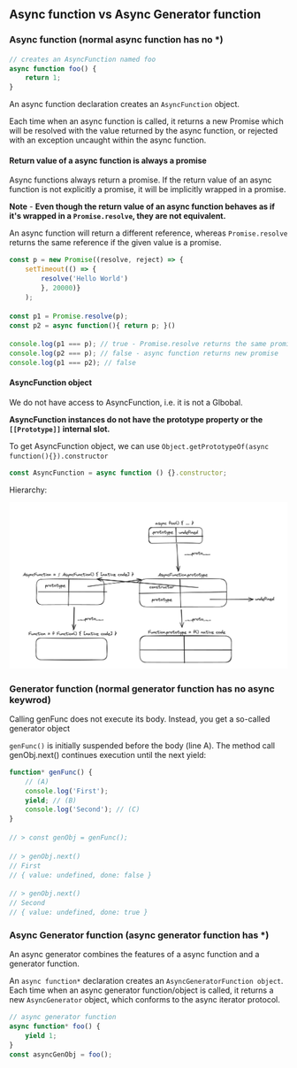 
## Async function vs Async Generator function

### Async function (normal async function has no *)

```js
// creates an AsyncFunction named foo
async function foo() {
    return 1;
}
```

An async function declaration creates an `AsyncFunction` object. 

Each time when an async function is called, it returns a new Promise which will be resolved with the value returned by the async function, or rejected with an exception uncaught within the async function.

#### Return value of a async function is always a promise

Async functions always return a promise. If the return value of an async function is not explicitly a promise, it will be implicitly wrapped in a promise.

**Note** - **Even though the return value of an async function behaves as if it's wrapped in a `Promise.resolve`, they are not equivalent.**

An async function will return a different reference, whereas `Promise.resolve` returns the same reference if the given value is a promise.

```js
const p = new Promise((resolve, reject) => {
    setTimeout(() => {
        resolve('Hello World')
        }, 20000)}
    );

const p1 = Promise.resolve(p);
const p2 = async function(){ return p; }()

console.log(p1 === p); // true - Promise.resolve returns the same promise
console.log(p2 === p); // false - async function returns new promise
console.log(p1 === p2); // false
```


#### AsyncFunction object

We do not have access to AsyncFunction, i.e. it is not a Glbobal.

**AsyncFunction instances do not have the prototype property or the `[[Prototype]]` internal slot.**

To get AsyncFunction object, we can use `Object.getPrototypeOf(async function(){}).constructor`

```js
const AsyncFunction = async function () {}.constructor;
```

Hierarchy:

![AsyncFunction](./img/asyncfunctionhierarchy.png)

### Generator function (normal generator function has no async keywrod)

Calling genFunc does not execute its body. 
Instead, you get a so-called generator object

`genFunc()` is initially suspended before the body (line A). The method call genObj.next() continues execution until the next yield:

```js
function* genFunc() {
    // (A)
    console.log('First');
    yield; // (B)
    console.log('Second'); // (C)
}

// > const genObj = genFunc();

// > genObj.next()
// First
// { value: undefined, done: false }

// > genObj.next()
// Second
// { value: undefined, done: true }
```

### Async Generator function (async generator function has *)

An async generator combines the features of a async function and a generator function. 

An `async function*` declaration creates an `AsyncGeneratorFunction object`. 
Each time when an async generator function/object is called, it returns a new `AsyncGenerator` object, which conforms to the async iterator protocol.

```js
// async generator function
async function* foo() {
    yield 1;
}
const asyncGenObj = foo();
```
```
